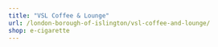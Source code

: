 ```yaml
---
title: "VSL Coffee & Lounge"
url: /london-borough-of-islington/vsl-coffee-and-lounge/
shop: e-cigarette
---
```

